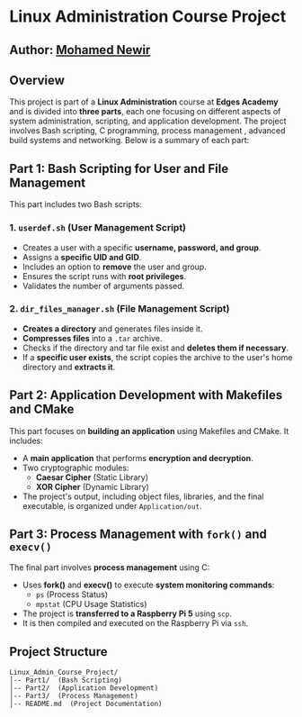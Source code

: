 # Linux Administration Course Project
## Author: [Mohamed Newir](https://www.linkedin.com/in/mohamed-newir-a8a572182)

## Overview
This project is part of a **Linux Administration** course at **Edges Academy** and is divided into **three parts**, each one focusing on different aspects of system administration, scripting, and application development. The project involves Bash scripting, C programming, process management , advanced build systems  and networking. Below is a summary of each part:

## Part 1: Bash Scripting for User and File Management
This part includes two Bash scripts:

### 1. `userdef.sh` (User Management Script)
- Creates a user with a specific **username, password, and group**.
- Assigns a **specific UID and GID**.
- Includes an option to **remove** the user and group.
- Ensures the script runs with **root privileges**.
- Validates the number of arguments passed.

### 2. `dir_files_manager.sh` (File Management Script)
- **Creates a directory** and generates files inside it.
- **Compresses files** into a `.tar` archive.
- Checks if the directory and tar file exist and **deletes them if necessary**.
- If a **specific user exists**, the script copies the archive to the user's home directory and **extracts it**.

## Part 2: Application Development with Makefiles and CMake
This part focuses on **building an application** using Makefiles and CMake. It includes:

- A **main application** that performs **encryption and decryption**.
- Two cryptographic modules:
  - **Caesar Cipher** (Static Library)
  - **XOR Cipher** (Dynamic Library)
- The project's output, including object files, libraries, and the final executable, is organized under `Application/out`.

## Part 3: Process Management with `fork()` and `execv()`
The final part involves **process management** using C:

- Uses **fork()** and **execv()** to execute **system monitoring commands**:
  - `ps` (Process Status)
  - `mpstat` (CPU Usage Statistics)
- The project is **transferred to a Raspberry Pi 5** using `scp`.
- It is then compiled and executed on the Raspberry Pi via `ssh`.

## Project Structure
```
Linux_Admin_Course_Project/
│-- Part1/  (Bash Scripting)
│-- Part2/  (Application Development)
│-- Part3/  (Process Management)
│-- README.md  (Project Documentation)
```